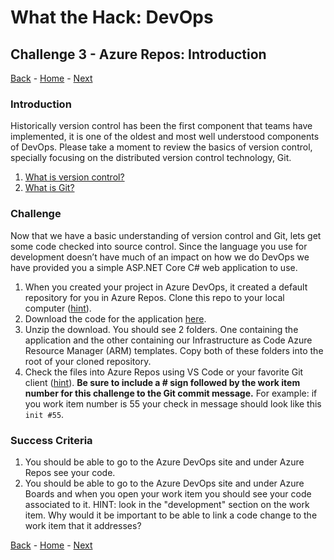 # What the Hack: DevOps 

## Challenge 3 - Azure Repos: Introduction
[Back](challenge02.md) - [Home](../../readme.md) - [Next](challenge04.md)

### Introduction

Historically version control has been the first component that teams have implemented, it is one of the oldest and most well understood components of DevOps. Please take a moment to review the basics of version control, specially focusing on the distributed version control technology, Git.

1. [What is version control?](https://docs.microsoft.com/en-us/azure/devops/learn/git/what-is-version-control)
2. [What is Git?](https://docs.microsoft.com/en-us/azure/devops/learn/git/what-is-git)

### Challenge

Now that we have a basic understanding of version control and Git, lets get some code checked into source control. Since the language you use for development doesn’t have much of an impact on how we do DevOps we have provided you a simple ASP.NET Core C# web application to use. 

1. When you created your project in Azure DevOps, it created a default repository for you in Azure Repos. Clone this repo to your local computer ([hint](https://code.visualstudio.com/Docs/editor/versioncontrol#_cloning-a-repository)).
2. Download the code for the application [here](https://minhaskamal.github.io/DownGit/#/home?url=https://github.com/Microsoft/devops-project-samples/tree/master/dotnet/aspnetcore/containerWithTests&fileName=AzureDevOpsWhatTheHack&rootDirectory=AzureDevOpsWhatTheHack).
3. Unzip the download. You should see 2 folders. One containing the application and the other containing our Infrastructure as Code Azure Resource Manager (ARM) templates. Copy both of these folders into the root of your cloned repository. 
4. Check the files into Azure Repos using VS Code or your favorite Git client ([hint](https://docs.microsoft.com/en-us/azure/devops/user-guide/code-with-git?view=azure-devops)). **Be sure to include a # sign followed by the work item number for this challenge to the Git commit message.** For example: if you work item number is 55 your check in message should look like this  `init #55`.

### Success Criteria

1. You should be able to go to the Azure DevOps site and under Azure Repos see your code. 
2. You should be able to go to the Azure DevOps site and under Azure Boards and when you open your work item you should see your code associated to it. HINT: look in the "development" section on the work item. Why would it be important to be able to link a code change to the work item that it addresses? 

[Back](challenge02.md) - [Home](../../readme.md) - [Next](challenge04.md)
